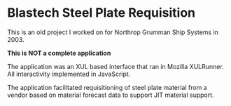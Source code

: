 Blastech Steel Plate Requisition
========

This is an old project I worked on for Northrop Grumman Ship Systems in 2003.

**This is NOT a complete application**

The application was an XUL based interface that ran in Mozilla XULRunner. All interactivity implemented in JavaScript.

The application facilitated requisitioning of steel plate material from a vendor based on material forecast data to support JIT material support.
